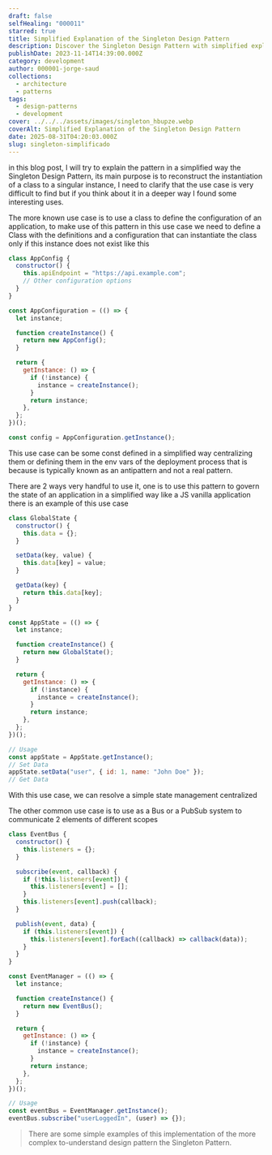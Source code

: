 ```yaml
---
draft: false
selfHealing: "000011"
starred: true
title: Simplified Explanation of the Singleton Design Pattern
description: Discover the Singleton Design Pattern with simplified explanations and practical examples for effective application configuration and state management.
publishDate: 2023-11-14T14:39:00.000Z
category: development
author: 000001-jorge-saud
collections:
  - architecture
  - patterns
tags:
  - design-patterns
  - development
cover: ../../../assets/images/singleton_hbupze.webp
coverAlt: Simplified Explanation of the Singleton Design Pattern
date: 2025-08-31T04:20:03.000Z
slug: singleton-simplificado
---
```


in this blog post, I will try to explain the pattern in a simplified way the Singleton Design Pattern, its main purpose is to reconstruct the instantiation of a class to a singular instance, I need to clarify that the use case is very difficult to find but if you think about it in a deeper way I found some interesting uses.

The more known use case is to use a class to define the configuration of an application, to make use of this pattern in this use case we need to define a Class with the definitions and a configuration that can instantiate the class only if this instance does not exist like this

```js
class AppConfig {
  constructor() {
    this.apiEndpoint = "https://api.example.com";
    // Other configuration options
  }
}

const AppConfiguration = (() => {
  let instance;

  function createInstance() {
    return new AppConfig();
  }

  return {
    getInstance: () => {
      if (!instance) {
        instance = createInstance();
      }
      return instance;
    },
  };
})();

const config = AppConfiguration.getInstance();
```

This use case can be some const defined in a simplified way centralizing them or defining them in the env vars of the deployment process that is because is typically known as an antipattern and not a real pattern.

There are 2 ways very handful to use it, one is to use this pattern to govern the state of an application in a simplified way like a JS vanilla application there is an example of this use case

```js
class GlobalState {
  constructor() {
    this.data = {};
  }

  setData(key, value) {
    this.data[key] = value;
  }

  getData(key) {
    return this.data[key];
  }
}

const AppState = (() => {
  let instance;

  function createInstance() {
    return new GlobalState();
  }

  return {
    getInstance: () => {
      if (!instance) {
        instance = createInstance();
      }
      return instance;
    },
  };
})();

// Usage
const appState = AppState.getInstance();
// Set Data
appState.setData("user", { id: 1, name: "John Doe" });
// Get Data
```

With this use case, we can resolve a simple state management centralized

The other common use case is to use as a Bus or a PubSub system to communicate 2 elements of different scopes

```js
class EventBus {
  constructor() {
    this.listeners = {};
  }

  subscribe(event, callback) {
    if (!this.listeners[event]) {
      this.listeners[event] = [];
    }
    this.listeners[event].push(callback);
  }

  publish(event, data) {
    if (this.listeners[event]) {
      this.listeners[event].forEach((callback) => callback(data));
    }
  }
}

const EventManager = (() => {
  let instance;

  function createInstance() {
    return new EventBus();
  }

  return {
    getInstance: () => {
      if (!instance) {
        instance = createInstance();
      }
      return instance;
    },
  };
})();

// Usage
const eventBus = EventManager.getInstance();
eventBus.subscribe("userLoggedIn", (user) => {});
```

> There are some simple examples of this implementation of the more complex to-understand design pattern the Singleton Pattern.
